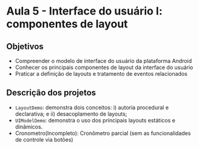 # Aula 5 - Interface do usuário I: componentes de layout

## Objetivos

* Compreender o modelo de interface do usuário da plataforma Android
* Conhecer os principais componentes de layout da interface do usuário
* Praticar a definição de layouts e tratamento de eventos relacionados

## Descrição dos projetos

* `LayoutDemo`: demonstra dois conceitos: i) autoria procedural e declarativa; e ii) desacoplamento de layouts;
* `UIModelDemo`: demonstra o uso dos principais layouts estáticos e dinâmicos.
* Cronometro(Incompleto): Cronômetro parcial (sem as funcionalidades de controle via botões)

